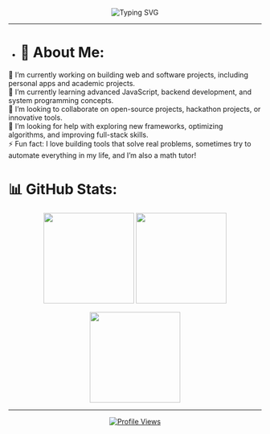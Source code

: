 <p align="center">
  <img src="https://readme-typing-svg.herokuapp.com?font=Fira+Code&size=40&pause=50&color=FF69B4&width=600&lines=Hi,+my+name+is+Malka!;A+designer+who+codes!" alt="Typing SVG" />
</p>


---
- # 💫 About Me:
🔭 I’m currently working on building web and software projects, including personal apps and academic projects.<br>🌱 I’m currently learning advanced JavaScript, backend development, and system programming concepts.<br>👯 I’m looking to collaborate on open-source projects, hackathon projects, or innovative tools.<br>🤔 I’m looking for help with exploring new frameworks, optimizing algorithms, and improving full-stack skills.<br>⚡ Fun fact: I love building tools that solve real problems, sometimes try to automate everything in my life, and I’m also a math tutor!


# 📊 GitHub Stats:
<p align="center">
  <img src="https://github-readme-stats.vercel.app/api?username=MalkaSyedd&show_icons=true&theme=radical&count_private=true&include_all_commits=true&hide_border=true" height="180em"/>
  <img src="https://github-readme-streak-stats.herokuapp.com/?user=MalkaSyedd&theme=radical&hide_border=true" height="180em"/>
</p>

<p align="center">
  <img src="https://github-readme-stats.vercel.app/api/top-langs/?username=MalkaSyedd&theme=radical&hide_border=true&layout=compact&langs_count=10" height="180em"/>
</p>

---
<p align="center">
  <a href="https://visitcount.itsvg.in">
    <img src="https://visitcount.itsvg.in/api?id=MalkaSyedd&icon=0&color=6" alt="Profile Views"/>
  </a>
</p>

